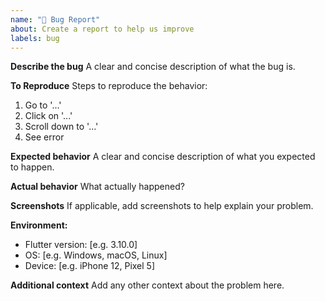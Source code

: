 ```yaml
---
name: "🐞 Bug Report"
about: Create a report to help us improve
labels: bug
---
```


**Describe the bug**
A clear and concise description of what the bug is.

**To Reproduce**
Steps to reproduce the behavior:
1. Go to '...'
2. Click on '...'
3. Scroll down to '...'
4. See error

**Expected behavior**
A clear and concise description of what you expected to happen.

**Actual behavior**
What actually happened?

**Screenshots**
If applicable, add screenshots to help explain your problem.

**Environment:**
- Flutter version: [e.g. 3.10.0]
- OS: [e.g. Windows, macOS, Linux]
- Device: [e.g. iPhone 12, Pixel 5]

**Additional context**
Add any other context about the problem here. 